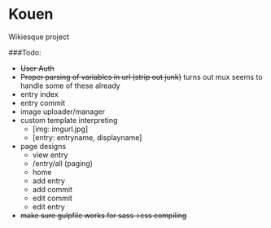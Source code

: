 # Kouen

Wikiesque project


###Todo:

- ~~User Auth~~
- ~~Proper parsing of variables in url (strip out junk)~~ turns out mux seems to handle some of these already
- entry index
- entry commit
- image uploader/manager
- custom template interpreting
  - [img: imgurl.jpg]
  - [entry: entryname, displayname]
- page designs
  - view entry
  - /entry/all (paging)
  - home
  - add entry
  - add commit
  - edit commit
  - edit entry
- ~~make sure gulpfile works for sass->css compiling~~